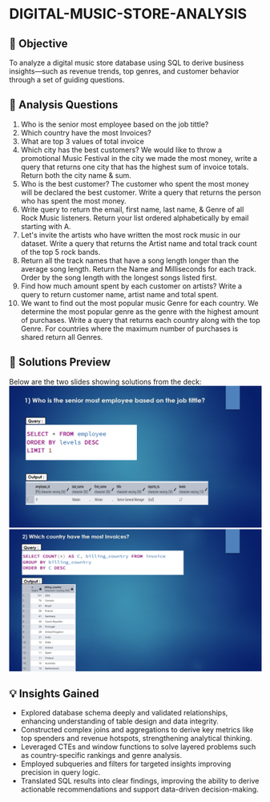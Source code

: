 # DIGITAL-MUSIC-STORE-ANALYSIS

## 🎯 Objective
To analyze a digital music store database using SQL to derive business insights—such as revenue trends, top genres, and customer behavior through a set of guiding questions.

## 📌 Analysis Questions
 1) Who is the senior most employee based on the job tittle?
 2) Which country have the most Invoices?
 3) What are top 3 values of total invoice
 4) Which city has the best customers? We would like to throw a promotional Music Festival in the city we made the most money, write a query that returns one city that has the highest sum of invoice totals. Return   both the city name & sum.
 5) Who is the best customer? The customer who spent the most money will be declared the best customer. Write a query that returns the person who has spent the most money.
 6) Write query to return the email, first name, last name, & Genre of all Rock Music listeners. Return your list ordered alphabetically by email starting with A.
 7) Let's invite the artists who have written the most rock music in our dataset. Write a query that returns the Artist name and total track count of the top 5 rock bands.
 8) Return all the track names that have a song length longer than the average song length. Return the Name and Milliseconds for each track. Order by the song length with the longest songs listed first.
 9) Find how much amount spent by each customer on artists? Write a query to return customer name, artist name and total spent.
10) We want to find out the most popular music Genre for each country. We determine the most popular genre as the genre with the highest amount of purchases. Write a query that returns each country along with the top Genre. For countries where the maximum number of purchases is shared return all Genres.

 ## 📄 Solutions Preview
Below are the two slides showing solutions from the deck:
![Solution Slide 1](Solution%20Deck/Solution-1.png)
![Solution Slide 2](Solution%20Deck/Solution-2.png)

## 💡 Insights Gained
- Explored database schema deeply and validated relationships, enhancing understanding of table design and data integrity.
- Constructed complex joins and aggregations to derive key metrics like top spenders and revenue hotspots, strengthening analytical thinking.
- Leveraged CTEs and window functions to solve layered problems such as country-specific rankings and genre analysis.
- Employed subqueries and filters for targeted insights improving precision in query logic.
- Translated SQL results into clear findings, improving the ability to derive actionable recommendations and support data-driven decision-making.






 



